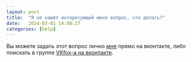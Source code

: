 ```yaml
---
layout: post
title:  "Я не нашёл интересующий меня вопрос, что делать?"
date:   2014-03-01 14:00:27
categories: [help]
---
```

Вы можете задать этот вопрос лично [мне](vk.com/metrofun) прямо на вконтакте, либо поискать в группе [VKfox-а на вконтакте](https://vk.com/plugin_vkfox).
